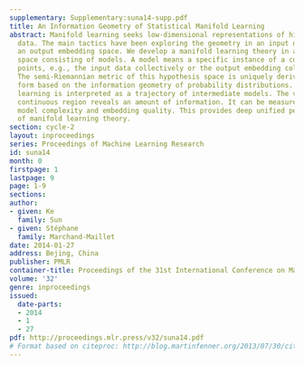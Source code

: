 ```yaml
---
supplementary: Supplementary:suna14-supp.pdf
title: An Information Geometry of Statistical Manifold Learning
abstract: Manifold learning seeks low-dimensional representations of high-dimensional
  data. The main tactics have been exploring the geometry in an input data space and
  an output embedding space. We develop a manifold learning theory in a hypothesis
  space consisting of models. A model means a specific instance of a collection of
  points, e.g., the input data collectively or the output embedding collectively.
  The semi-Riemannian metric of this hypothesis space is uniquely derived in closed
  form based on the information geometry of probability distributions. There, manifold
  learning is interpreted as a trajectory of intermediate models. The volume of a
  continuous region reveals an amount of information. It can be measured to define
  model complexity and embedding quality. This provides deep unified perspectives
  of manifold learning theory.
section: cycle-2
layout: inproceedings
series: Proceedings of Machine Learning Research
id: suna14
month: 0
firstpage: 1
lastpage: 9
page: 1-9
sections: 
author:
- given: Ke
  family: Sun
- given: Stéphane
  family: Marchand-Maillet
date: 2014-01-27
address: Bejing, China
publisher: PMLR
container-title: Proceedings of the 31st International Conference on Machine Learning
volume: '32'
genre: inproceedings
issued:
  date-parts:
  - 2014
  - 1
  - 27
pdf: http://proceedings.mlr.press/v32/suna14.pdf
# Format based on citeproc: http://blog.martinfenner.org/2013/07/30/citeproc-yaml-for-bibliographies/
---
```

